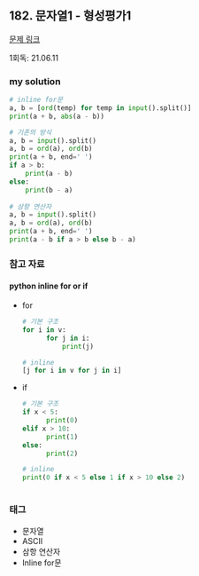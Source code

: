 ## 182. 문자열1 - 형성평가1

[문제 링크](http://www.jungol.co.kr/bbs/board.php?bo_table=pbank&wr_id=82&sca=10e0)

1회독: 21.06.11



### my solution

```python
# inline for문
a, b = [ord(temp) for temp in input().split()]
print(a + b, abs(a - b))

# 기존의 방식
a, b = input().split()
a, b = ord(a), ord(b)
print(a + b, end=' ')
if a > b:
    print(a - b)
else:
    print(b - a)
    
# 삼항 연산자
a, b = input().split()
a, b = ord(a), ord(b)
print(a + b, end=' ')
print(a - b if a > b else b - a)
```



### 참고 자료

#### python inline for or if

- for

  ```python
  # 기본 구조
  for i in v: 
  		for j in i: 
  			print(j) 
  
  # inline
  [j for i in v for j in i]
  ```

- if

  ```python
  # 기본 구조
  if x < 5:
  		print(0)
  elif x > 10:
  		print(1)
  else:
  		print(2)
  
  # inline
  print(0 if x < 5 else 1 if x > 10 else 2)



### 태그

- 문자열
- ASCII
- 삼항 연산자
- Inline for문